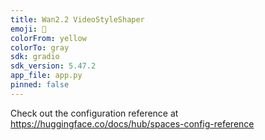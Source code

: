```yaml
---
title: Wan2.2 VideoStyleShaper
emoji: 🏃
colorFrom: yellow
colorTo: gray
sdk: gradio
sdk_version: 5.47.2
app_file: app.py
pinned: false
---
```


Check out the configuration reference at https://huggingface.co/docs/hub/spaces-config-reference
